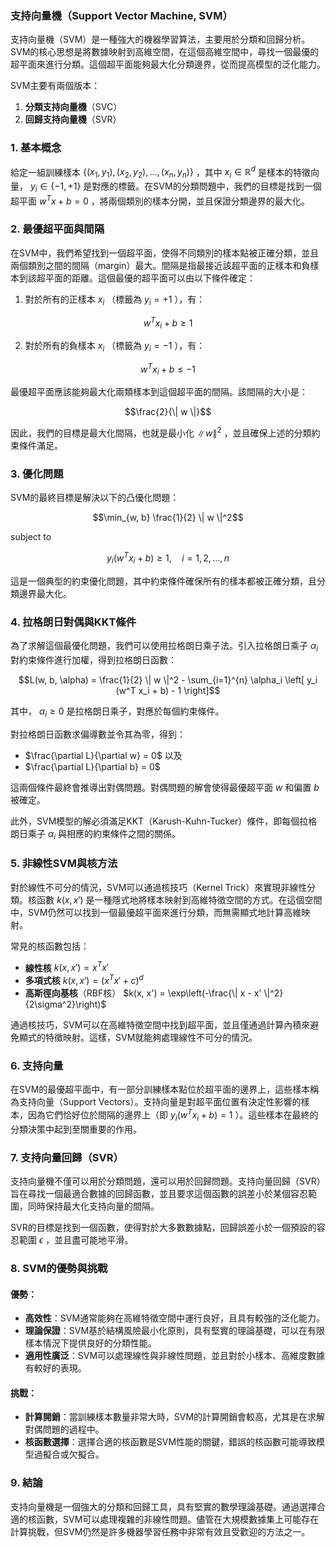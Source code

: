 ### 支持向量機（Support Vector Machine, SVM）

支持向量機（SVM）是一種強大的機器學習算法，主要用於分類和回歸分析。SVM的核心思想是將數據映射到高維空間，在這個高維空間中，尋找一個最優的超平面來進行分類。這個超平面能夠最大化分類邊界，從而提高模型的泛化能力。

SVM主要有兩個版本：
1. **分類支持向量機**（SVC）
2. **回歸支持向量機**（SVR）

### 1. **基本概念**

給定一組訓練樣本  $`\{(x_1, y_1), (x_2, y_2), \dots, (x_n, y_n)\}`$ ，其中  $`x_i \in \mathbb{R}^d`$  是樣本的特徵向量， $`y_i \in \{-1, +1\}`$  是對應的標籤。在SVM的分類問題中，我們的目標是找到一個超平面  $`w^T x + b = 0`$ ，將兩個類別的樣本分開，並且保證分類邊界的最大化。

### 2. **最優超平面與間隔**

在SVM中，我們希望找到一個超平面，使得不同類別的樣本點被正確分類，並且兩個類別之間的間隔（margin）最大。間隔是指最接近該超平面的正樣本和負樣本到該超平面的距離。這個最優的超平面可以由以下條件確定：

1. 對於所有的正樣本  $`x_i`$ （標籤為  $`y_i = +1`$ ），有：
   
```math
w^T x_i + b \geq 1
```


2. 對於所有的負樣本  $`x_i`$ （標籤為  $`y_i = -1`$ ），有：
   
```math
w^T x_i + b \leq -1
```


最優超平面應該能夠最大化兩類樣本到這個超平面的間隔。該間隔的大小是：

```math
\frac{2}{\| w \|}
```

因此，我們的目標是最大化間隔，也就是最小化  $`\| w \|^2`$ ，並且確保上述的分類約束條件滿足。

### 3. **優化問題**

SVM的最終目標是解決以下的凸優化問題：


```math
\min_{w, b} \frac{1}{2} \| w \|^2
```

subject to

```math
y_i (w^T x_i + b) \geq 1, \quad i = 1, 2, \dots, n
```


這是一個典型的約束優化問題，其中約束條件確保所有的樣本都被正確分類，且分類邊界最大化。

### 4. **拉格朗日對偶與KKT條件**

為了求解這個最優化問題，我們可以使用拉格朗日乘子法。引入拉格朗日乘子  $`\alpha_i`$  對約束條件進行加權，得到拉格朗日函數：


```math
L(w, b, \alpha) = \frac{1}{2} \| w \|^2 - \sum_{i=1}^{n} \alpha_i \left[ y_i (w^T x_i + b) - 1 \right]
```


其中， $`\alpha_i \geq 0`$  是拉格朗日乘子，對應於每個約束條件。

對拉格朗日函數求偏導數並令其為零，得到：
-  $`\frac{\partial L}{\partial w} = 0`$  以及
-  $`\frac{\partial L}{\partial b} = 0`$ 

這兩個條件最終會推導出對偶問題。對偶問題的解會使得最優超平面  $`w`$  和偏置  $`b`$  被確定。

此外，SVM模型的解必須滿足KKT（Karush-Kuhn-Tucker）條件，即每個拉格朗日乘子  $`\alpha_i`$  與相應的約束條件之間的關係。

### 5. **非線性SVM與核方法**

對於線性不可分的情況，SVM可以通過核技巧（Kernel Trick）來實現非線性分類。核函數  $`k(x, x')`$  是一種隱式地將樣本映射到高維特徵空間的方式。在這個空間中，SVM仍然可以找到一個最優超平面來進行分類，而無需顯式地計算高維映射。

常見的核函數包括：
- **線性核**  $`k(x, x') = x^T x'`$ 
- **多項式核**  $`k(x, x') = (x^T x' + c)^d`$ 
- **高斯徑向基核**（RBF核）  $`k(x, x') = \exp\left(-\frac{\| x - x' \|^2}{2\sigma^2}\right)`$ 

通過核技巧，SVM可以在高維特徵空間中找到超平面，並且僅通過計算內積來避免顯式的特徵映射。這樣，SVM就能夠處理線性不可分的情況。

### 6. **支持向量**

在SVM的最優超平面中，有一部分訓練樣本點位於超平面的邊界上，這些樣本稱為支持向量（Support Vectors）。支持向量是對超平面位置有決定性影響的樣本，因為它們恰好位於間隔的邊界上（即  $`y_i (w^T x_i + b) = 1`$ ）。這些樣本在最終的分類決策中起到至關重要的作用。

### 7. **支持向量回歸（SVR）**

支持向量機不僅可以用於分類問題，還可以用於回歸問題。支持向量回歸（SVR）旨在尋找一個最適合數據的回歸函數，並且要求這個函數的誤差小於某個容忍範圍，同時保持最大化支持向量的間隔。

SVR的目標是找到一個函數，使得對於大多數數據點，回歸誤差小於一個預設的容忍範圍  $`\epsilon`$ ，並且盡可能地平滑。

### 8. **SVM的優勢與挑戰**

#### 優勢：
- **高效性**：SVM通常能夠在高維特徵空間中運行良好，且具有較強的泛化能力。
- **理論保證**：SVM基於結構風險最小化原則，具有堅實的理論基礎，可以在有限樣本情況下提供良好的分類性能。
- **適用性廣泛**：SVM可以處理線性與非線性問題，並且對於小樣本、高維度數據有較好的表現。

#### 挑戰：
- **計算開銷**：當訓練樣本數量非常大時，SVM的計算開銷會較高，尤其是在求解對偶問題的過程中。
- **核函數選擇**：選擇合適的核函數是SVM性能的關鍵，錯誤的核函數可能導致模型過擬合或欠擬合。

### 9. **結論**

支持向量機是一個強大的分類和回歸工具，具有堅實的數學理論基礎。通過選擇合適的核函數，SVM可以處理複雜的非線性問題。儘管在大規模數據集上可能存在計算挑戰，但SVM仍然是許多機器學習任務中非常有效且受歡迎的方法之一。